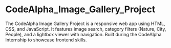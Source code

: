 # CodeAlpha_Image_Gallery_Project
The CodeAlpha Image Gallery Project is a responsive web app using HTML, CSS, and JavaScript. It features image search, category filters (Nature, City, People), and a lightbox viewer with navigation. Built during the CodeAlpha Internship to showcase frontend skills.
